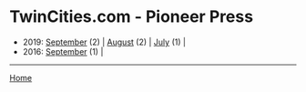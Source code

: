 # TwinCities.com - Pioneer Press

  * 2019: 
      [September](./twincities-com-pioneer-press-2019-09.md) (2) | 
      [August](./twincities-com-pioneer-press-2019-08.md) (2) | 
      [July](./twincities-com-pioneer-press-2019-07.md) (1) | 
  * 2016: 
      [September](./twincities-com-pioneer-press-2016-09.md) (1) | 

----

[Home](../)
